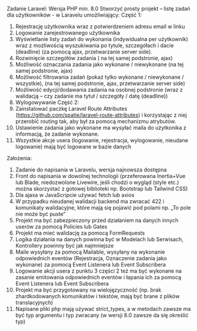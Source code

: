 Zadanie Laravel:
Wersja PHP min. 8.0
Stworzyć prosty projekt – listę zadań dla użytkowników - w Laravelu umożliwiający:
Część 1:
1. Rejestrację użytkownika wraz z potwierdzeniem adresu email w linku
2. Logowanie zarejestrowanego użytkownika
3. Wyświetlanie listy zadań do wykonania (indywidualna per użytkownik) wraz z możliwością
wyszukiwania po tytule, szczegółach i dacie (deadline) (za pomocą ajax, przetwarzanie server side).
4. Rozwinięcie szczegółów zadania ( na tej samej podstronie, ajax)
5. Możliwość oznaczania zadania jako wykonane / niewykonane (na tej samej podstronie, ajax)
6. Możliwość filtrowania zadań (pokaż tylko wykonane / niewykonane / wszystkie), (na tej samej
podstronie, ajax, przetwarzanie server side)
7. Możliwość edycji/dodawania zadania na osobnej podstronie (wraz z walidacją – czy zadanie ma
tytuł / szczegóły / datę (deadline))
8. Wylogowywanie
Część 2:
1. Zainstalować paczkę Laravel Route Attributes (https://github.com/spatie/laravel-route-attributes)
i korzystając z niej przerobić routing tak, aby był za pomocą mechanizmu atrybutów.
2. Ustawienie zadania jako wykonane ma wysyłać maila do użytkonika z informacją, że zadanie
wykonane.
3. Wszystkie akcje usera (logowanie, rejestracja, wylogowanie, nieudane logowanie) mają być
logowane w bazie danych

Założenia:
1. Zadanie do napisania w Laravelu, wersja najnowsza dostępna
2. Front do napisania w dowolnej technologii (przeferowana Inertia+Vue lub Blade, niedozwolone
Livewire, jeśli chodzi o wygląd (style etc.) można skorzystać z gotowej biblioteki np. Bootstrap lub
Tailwind CSS)
3. Dla ajaxa w JavaScripcie używać fetch lub axios
4. W przypadku nieudanej walidacji backend ma zwracać 422 i komunikaty walidacyjne, które mają
się pojawić pod polami np. „To pole nie może być puste”
5. Projekt ma być zabezpieczony przed działaniem na danych innych userów za pomocą Policies
lub Gates
6. Projekt ma mieć walidację za pomocą FormRequests
7. Logika działania na danych powinna być w Modelach lub Serwisach, Kontrollery powinny być
jak najmniejsze
8. Maile wysyłany za pomocą Mailable, wysyłany na wykonanie odpowiednich eventów
(Rejestracja, Oznaczenie zadania jako wykonane) za pomocą Event Listenera lub Event Subscribera
9. Logowanie akcji usera z punktu 3 części 2 też ma być wykonane na zasanie emitowania
odpowiednich eventów i łapania ich za pomocą Event Listenera lub Event Subscribera
10. Projekt ma być przygotowany na wielojęzyczność (np. brak zhardkodowanych komunikatów i
tekstów, mają być brane z plików translacyjnych)
11. Napisane pliki php mają używać strict_types, a w metodach zawsze ma być typ argumentu i typ
zwracany (w wersji 8.0 zawsze da się określić typ)
